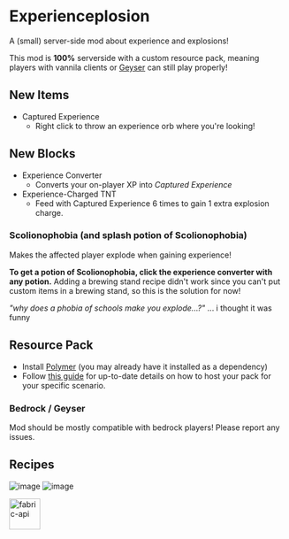 # Experienceplosion
 A (small) server-side mod about experience and explosions!

This mod is **100%** serverside with a custom resource pack, meaning players with vannila clients or [Geyser](https://modrinth.com/plugin/geyser) can still play properly!

## New Items

- Captured Experience
  - Right click to throw an experience orb where you're looking!

## New Blocks

- Experience Converter
  - Converts your on-player XP into *Captured Experience*
- Experience-Charged TNT
  - Feed with Captured Experience 6 times to gain 1 extra explosion charge.

### Scolionophobia (and splash potion of Scolionophobia)

Makes the affected player explode when gaining experience!

**To get a potion of Scolionophobia, click the experience converter with any potion.** Adding a brewing stand recipe didn't work since you can't put custom items in a brewing stand, so this is the solution for now!

*"why does a phobia of schools make you explode...?"* ... i thought it was funny

## Resource Pack
- Install [Polymer](https://modrinth.com/mod/polymer) (you may already have it installed as a dependency)
- Follow [this guide](https://polymer.pb4.eu/latest/user/resource-pack-hosting/) for up-to-date details on how to host your pack for your specific scenario.

### Bedrock / Geyser

Mod should be mostly compatible with bedrock players! Please report any issues.

## Recipes

![image](https://github.com/user-attachments/assets/369d5e7e-6461-465b-a8bc-b00621eda0db)
![image](https://github.com/user-attachments/assets/7ea3a76c-6f42-48cb-8dc0-0962fcc22756)



<img alt="fabric-api" height="56" src="https://cdn.jsdelivr.net/npm/@intergrav/devins-badges@3/assets/cozy/requires/fabric-api_vector.svg">
